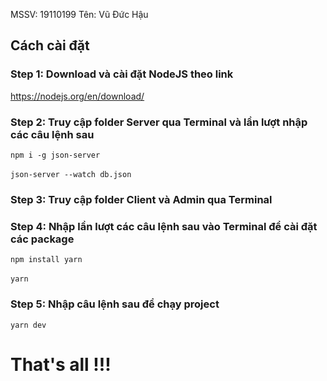 MSSV: 19110199
Tên: Vũ Đức Hậu

## Cách cài đặt

### Step 1: Download và cài đặt NodeJS theo link 
<https://nodejs.org/en/download/>
### Step 2: Truy cập folder Server qua Terminal và lần lượt nhập các câu lệnh sau
`npm i -g json-server` </br> </br>
`json-server --watch db.json`
### Step 3: Truy cập folder Client và Admin qua Terminal
### Step 4: Nhập lần lượt các câu lệnh sau vào Terminal để cài đặt các package
`npm install yarn` </br> </br>
`yarn`
### Step 5: Nhập câu lệnh sau để chạy project
`yarn dev`

# That's all !!!
